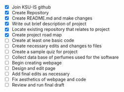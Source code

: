 - [x] Join KSU-IS github
- [x] Create Repository
- [x] Create README.md and make changes
- [x] Write out brief description of project 
- [x] Locate existing repository that relates to project
- [x] Create project road map 
- [ ] Create at least one basic code 
- [ ] Create necessary edits and changes to files 
- [ ] Create a sample quiz for project 
- [ ] Collect data base of perfumes used for the software 
- [ ] Begin creating webpage 
- [ ] Design and edit page 
- [ ] Add final edits as necessary
- [ ] Fix aesthetics of webpage and code
- [ ] Review and run final draft
